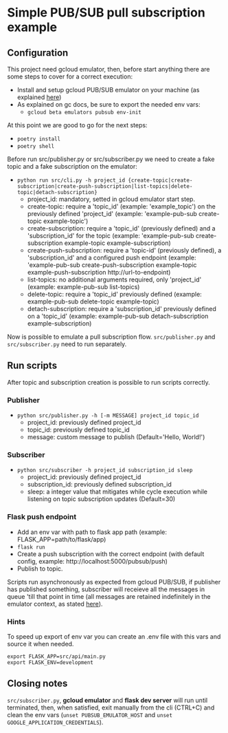 # Simple PUB/SUB pull subscription example

## Configuration

This project need gcloud emulator, then, before start anything there are
some steps to cover for a correct execution:

- Install and setup gcloud PUB/SUB emulator on your machine (as explained [here](https://cloud.google.com/pubsub/docs/emulator))
- As explained on gc docs, be sure to export the needed env vars:
  - `gcloud beta emulators pubsub env-init`

At this point we are good to go for the next steps:

- `poetry install` 
- `poetry shell`

Before run src/publisher.py or src/subscriber.py we need to create a fake topic and a fake subscription on the emulator:

- `python run src/cli.py -h project_id {create-topic|create-subscription|create-push-subscription|list-topics|delete-topic|detach-subscription}` 
  - project_id: mandatory, setted in gcloud emulator start step.
  - create-topic: require a 'topic_id' (example: 'example_topic') on the previously defined 'project_id' (example: 'example-pub-sub create-topic example-topic')
  - create-subscription: require a 'topic_id' (previously defined) and a 'subscription_id' for the topic (example: 'example-pub-sub create-subscription example-topic example-subscription) 
  - create-push-subscription: require a 'topic-id' (previously defined), a 'subscription_id' and a configured push endpoint (example: 'example-pub-sub create-push-subscription example-topic example-push-subscription http://url-to-endpoint)
  - list-topics: no additional arguments required, only 'project_id' (example: example-pub-sub list-topics)
  - delete-topic: require a 'topic_id' previously defined (example: example-pub-sub delete-topic example-topic)
  - detach-subscription: require a 'subscription_id' previously defined on a 'topic_id' (example: example-pub-sub detach-subscription example-subscription)

Now is possible to emulate a pull subscription flow. `src/publisher.py` and `src/subscriber.py` need to run separately.

## Run scripts

After topic and subscription creation is possible to run scripts correctly. 

### Publisher

- `python src/publisher.py -h [-m MESSAGE] project_id topic_id`
  - project_id: previously defined project_id
  - topic_id: previously defined topic_id
  - message: custom message to publish (Default='Hello, World!')
  
### Subscriber

- `python src/subscriber -h project_id subscription_id sleep`
  - project_id: previously defined project_id
  - subscription_id: previously defined subscription_id
  - sleep: a integer value that mitigates while cycle execution while listening on topic subscription updates (Default=30)

### Flask push endpoint

- Add an env var with path to flask app path (example: FLASK_APP=path/to/flask/app)
- `flask run`
- Create a push subscription with the correct endpoint (with default config, example: http://localhost:5000/pubsub/push)
- Publish to topic.

Scripts run asynchronously as expected from gcloud PUB/SUB, if publisher has published something, subscriber will receieve all the 
messages in queue 'till that point in time (all messages are retained indefinitely in the emulator context, as stated [here](https://cloud.google.com/pubsub/docs/emulator#emulator_command-line_arguments)).

### Hints

To speed up export of env var you can create an .env file with this vars and source it when needed.
```
export FLASK_APP=src/api/main.py
export FLASK_ENV=development
```

## Closing notes

`src/subscriber.py`, **gcloud emulator** and **flask dev server** will run until terminated, then, when satisfied, exit manually from the cli (CTRL+C)
and clean the env vars (`unset PUBSUB_EMULATOR_HOST` and `unset GOOGLE_APPLICATION_CREDENTIALS`).
